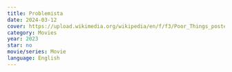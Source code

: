 ```yaml
---
title: Problemista
date: 2024-03-12
cover: https://upload.wikimedia.org/wikipedia/en/f/f3/Poor_Things_poster.jpg
category: Movies
year: 2023
star: no
movie/series: Movie
language: English
---
```








